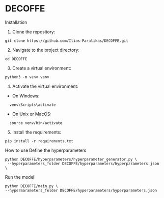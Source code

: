 # DECOFFE

Installation 
1. Clone the repository:
```
git clone https://github.com/Ilias-Paralikas/DECOFFE.git
```
2. Navigate to the project directory:
```
cd DECOFFE
```
3. Create a virtual environment:
```
python3 -m venv venv
```
4. Activate the virtual environment:
- On Windows:
```
  venv\Scripts\activate
```
- On Unix or MacOS:
```
  source venv/bin/activate
```
5. Install the requirements:
```
pip install -r requirements.txt
```

How to use
Define the hyperparameters
```
python DECOFFE/hyperparameters/hyperparameter_generator.py \
 --hyperparameters_folder DECOFFE/hyperparameters/hyperparameters.json \
```
Run the model
```
python DECOFFE/main.py \
--hypermarameters_folder DECOFFE/hyperparameters/hyperparameters.json 
```